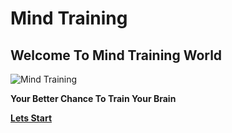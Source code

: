# Mind Training 


## Welcome To Mind Training World 

![Mind Training](https://i1.wp.com/www.drperlmutter.com/wp-content/uploads/2017/06/Test-Your-Brain-Quiz-Perlmutter-1.png?fit=1200%2C630&ssl=1)


**Your Better Chance To Train Your Brain**

**[Lets Start](https://khasawneh07.github.io/reading-notes/Growth-Mindset-Club)**

